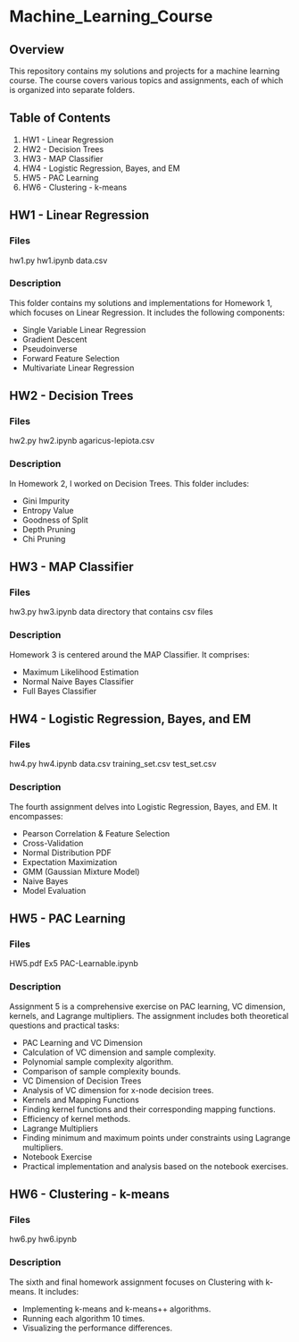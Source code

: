 # Machine_Learning_Course

## Overview
This repository contains my solutions and projects for a machine learning course. The course covers various topics and assignments, each of which is organized into separate folders.

## Table of Contents
  1. HW1 - Linear Regression
  2. HW2 - Decision Trees
  3. HW3 - MAP Classifier
  4. HW4 - Logistic Regression, Bayes, and EM
  5. HW5 - PAC Learning
  6. HW6 - Clustering - k-means

## HW1 - Linear Regression
### Files
hw1.py
hw1.ipynb
data.csv
### Description
This folder contains my solutions and implementations for Homework 1, which focuses on Linear Regression. It includes the following components:
  - Single Variable Linear Regression
  - Gradient Descent
  - Pseudoinverse
  - Forward Feature Selection
  - Multivariate Linear Regression

## HW2 - Decision Trees
### Files
hw2.py
hw2.ipynb
agaricus-lepiota.csv
### Description
In Homework 2, I worked on Decision Trees. This folder includes:
  - Gini Impurity
  - Entropy Value
  - Goodness of Split
  - Depth Pruning
  - Chi Pruning

## HW3 - MAP Classifier
### Files
hw3.py
hw3.ipynb
data directory that contains csv files
### Description
Homework 3 is centered around the MAP Classifier. It comprises:
  - Maximum Likelihood Estimation
  - Normal Naive Bayes Classifier
  - Full Bayes Classifier
## HW4 - Logistic Regression, Bayes, and EM
### Files
hw4.py
hw4.ipynb
data.csv
training_set.csv
test_set.csv
### Description
The fourth assignment delves into Logistic Regression, Bayes, and EM. It encompasses:
  - Pearson Correlation & Feature Selection
  - Cross-Validation
  - Normal Distribution PDF
  - Expectation Maximization
  - GMM (Gaussian Mixture Model)
  - Naive Bayes
  - Model Evaluation
## HW5 - PAC Learning
### Files
HW5.pdf
Ex5 PAC-Learnable.ipynb
### Description
Assignment 5 is a comprehensive exercise on PAC learning, VC dimension, kernels, and Lagrange multipliers. The assignment includes both theoretical questions and practical tasks:
  - PAC Learning and VC Dimension
  - Calculation of VC dimension and sample complexity.
  - Polynomial sample complexity algorithm.
  - Comparison of sample complexity bounds.
  - VC Dimension of Decision Trees
  - Analysis of VC dimension for x-node decision trees.
  - Kernels and Mapping Functions
  - Finding kernel functions and their corresponding mapping functions.
  - Efficiency of kernel methods.
  - Lagrange Multipliers
  - Finding minimum and maximum points under constraints using Lagrange multipliers.
  - Notebook Exercise
  - Practical implementation and analysis based on the notebook exercises.
## HW6 - Clustering - k-means
### Files
hw6.py
hw6.ipynb
### Description
The sixth and final homework assignment focuses on Clustering with k-means. It includes:
  - Implementing k-means and k-means++ algorithms.
  - Running each algorithm 10 times.
  - Visualizing the performance differences.
